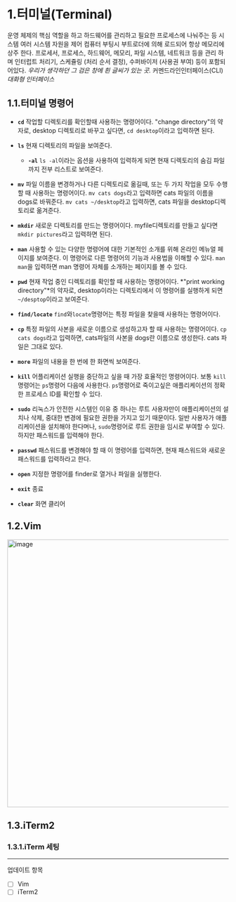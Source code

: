 # 1.터미널(Terminal)
운영 체제의 핵심 역할을 하고 하드웨어를 관리하고 필요한 프로세스에 나눠주는 등 시스템 여러 시스템 자원을 제어 컴퓨터 부팅시 부트로더에 의해 로드되어 항상 메모리에 상주 한다.
프로세서, 프로세스, 하드웨어, 메모리, 파일 시스템, 네트워크 등을 관리 하며
인터럽트 처리기, 스케쥴링 (처리 순서 결정), 수퍼바이저 (사용권 부여) 등이 포함되어있다.
*우리가 생각하던 그 검은 창에 흰 글씨가 있는 곳.* 커멘드라인인터페이스(CLI)
*대화형 인터페이스*

## 1.1.터미널 명령어

* **`cd`** 작업할 디렉토리를 확인할때 사용하는 명령어이다. "change directory"의 약자로, desktop 디렉토리로 바꾸고 싶다면, `cd desktop`이라고 입력하면 된다.

* **`ls`** 현재 디렉토리의 파일을 보여준다.
    * **`-al`** `ls -al`이라는 옵션을 사용하여 입력하게 되면 현재 디렉토리의 숨김 파일까지 전부 리스트로 보여준다.

* **`mv`** 파일 이름을 변경하거나 다른 디렉토리로 옮길때, 또는 두 가지 작업을 모두 수행할 때 사용하는 명령어이다. `mv cats dogs`라고 입력하면 cats 파일의 이름을 dogs로 바꿔준다. `mv cats ~/desktop`라고 입력하면, cats 파일을 desktop디렉토리로 옮겨준다.

* **`mkdir`** 새로운 디렉토리를 만드는 명령어이다. myfile디렉토리를 만들고 싶다면 `mkdir pictures`라고 입력하면 된다.

* **`man`** 사용할 수 있는 다양한 명령어에 대한 기본적인 소개를 위해 온라인 메뉴얼 페이지를 보여준다. 이 명령어로 다른 명령어의 기능과 사용법을 이해할 수 있다. `man man`을 입력하면 man 명령어 자체를 소개하는 페이지를 볼 수 있다.

* **`pwd`** 현재 작업 중인 디렉토리를 확인할 때 사용하는 명령어이다. *"print working directory"*의 약자로, desktop이라는 디렉토리에서 이 명령어를 실행하게 되면 `~/desptop`이라고 보여준다.

* **`find/locate`** `find`와`locate`명령어는 특정 파일을 찾을때 사용하는 명령어이다.

* **`cp`** 특정 파일의 사본을 새로운 이름으로 생성하고자 할 때 사용하는 명령어이다. `cp cats dogs`라고 입력하면, cats파일의 사본을 dogs란 이름으로 생성한다. cats 파일은 그대로 있다.

* **`more`** 파일의 내용을 한 번에 한 화면씩 보여준다.

* **`kill`** 어플리케이션 실행을 중단하고 싶을 때 가장 효율적인 명령어이다. 보통 `kill`명령어는 `ps`명령어 다음에 사용한다. `ps`명령어로 죽이고싶은 애플리케이션의 정확한 프로세스 ID를 확인할 수 있다.

* **`sudo`** 리눅스가 안전한 시스템인 이유 중 하나는 루트 사용자만이 애플리케이션의 설치나 삭제, 중대한 변경에 필요한 권한을 가지고 있기 때문이다. 일반 사용자가 애플리케이션을 설치해야 한다며나, `sudo`명령어로 루트 권한을 임시로 부여할 수 있다. 하지만 패스워드를 입력해야 한다.

* **`passwd`** 패스워드를 변경해야 할 때 이 명령어를 입력하면, 현재 패스워드와 새로운 패스워드를 입력하라고 한다.

* **`open`** 지정한 명령어를 finder로 열거나 파일을 실행한다.

* **`exit`** 종료

* **`clear`** 화면 클리어


## 1.2.Vim

<img width="610" alt="image" src="https://user-images.githubusercontent.com/45344633/78631499-87363580-78d7-11ea-8d99-057646d348e1.png">

## 1.3.iTerm2
### 1.3.1.iTerm 세팅

****
업데이트 항목
* [ ] Vim
* [ ] iTerm2